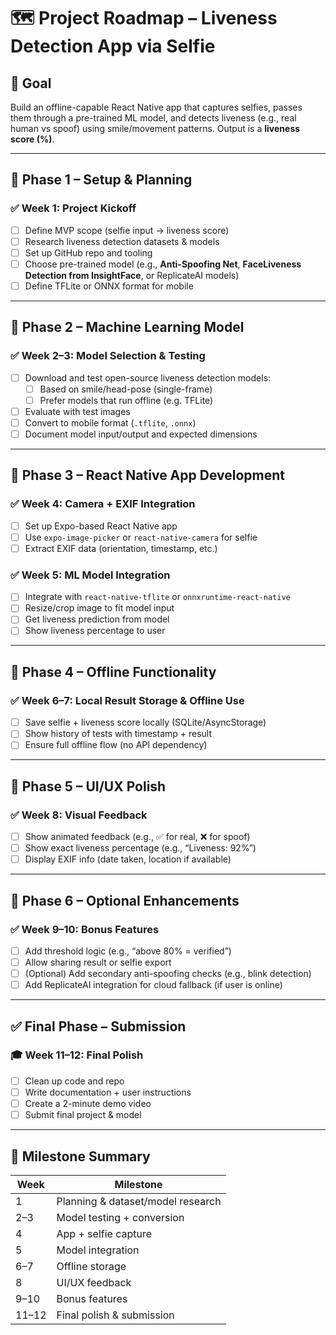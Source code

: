 # 🗺️ Project Roadmap – Liveness Detection App via Selfie

## 🎯 Goal
Build an offline-capable React Native app that captures selfies, passes them through a pre-trained ML model, and detects liveness (e.g., real human vs spoof) using smile/movement patterns. Output is a **liveness score (%)**.

---

## 🔰 Phase 1 – Setup & Planning

### ✅ Week 1: Project Kickoff
- [ ] Define MVP scope (selfie input → liveness score)
- [ ] Research liveness detection datasets & models
- [ ] Set up GitHub repo and tooling
- [ ] Choose pre-trained model (e.g., **Anti-Spoofing Net**, **FaceLiveness Detection from InsightFace**, or ReplicateAI models)
- [ ] Define TFLite or ONNX format for mobile

---

## 🧠 Phase 2 – Machine Learning Model

### ✅ Week 2–3: Model Selection & Testing
- [ ] Download and test open-source liveness detection models:
  - [ ] Based on smile/head-pose (single-frame)
  - [ ] Prefer models that run offline (e.g. TFLite)
- [ ] Evaluate with test images
- [ ] Convert to mobile format (`.tflite`, `.onnx`)
- [ ] Document model input/output and expected dimensions

---

## 📱 Phase 3 – React Native App Development

### ✅ Week 4: Camera + EXIF Integration
- [ ] Set up Expo-based React Native app
- [ ] Use `expo-image-picker` or `react-native-camera` for selfie
- [ ] Extract EXIF data (orientation, timestamp, etc.)

### ✅ Week 5: ML Model Integration
- [ ] Integrate with `react-native-tflite` or `onnxruntime-react-native`
- [ ] Resize/crop image to fit model input
- [ ] Get liveness prediction from model
- [ ] Show liveness percentage to user

---

## 💾 Phase 4 – Offline Functionality

### ✅ Week 6–7: Local Result Storage & Offline Use
- [ ] Save selfie + liveness score locally (SQLite/AsyncStorage)
- [ ] Show history of tests with timestamp + result
- [ ] Ensure full offline flow (no API dependency)

---

## 💅 Phase 5 – UI/UX Polish

### ✅ Week 8: Visual Feedback
- [ ] Show animated feedback (e.g., ✅ for real, ❌ for spoof)
- [ ] Show exact liveness percentage (e.g., “Liveness: 92%”)
- [ ] Display EXIF info (date taken, location if available)

---

## 🚀 Phase 6 – Optional Enhancements

### ✅ Week 9–10: Bonus Features
- [ ] Add threshold logic (e.g., “above 80% = verified”)
- [ ] Allow sharing result or selfie export
- [ ] (Optional) Add secondary anti-spoofing checks (e.g., blink detection)
- [ ] Add ReplicateAI integration for cloud fallback (if user is online)

---

## ✅ Final Phase – Submission

### 🎓 Week 11–12: Final Polish
- [ ] Clean up code and repo
- [ ] Write documentation + user instructions
- [ ] Create a 2-minute demo video
- [ ] Submit final project & model

---

## 📌 Milestone Summary

| Week | Milestone                          |
|------|------------------------------------|
| 1    | Planning & dataset/model research  |
| 2–3  | Model testing + conversion         |
| 4    | App + selfie capture               |
| 5    | Model integration                  |
| 6–7  | Offline storage                    |
| 8    | UI/UX feedback                     |
| 9–10 | Bonus features                     |
| 11–12| Final polish & submission          |
